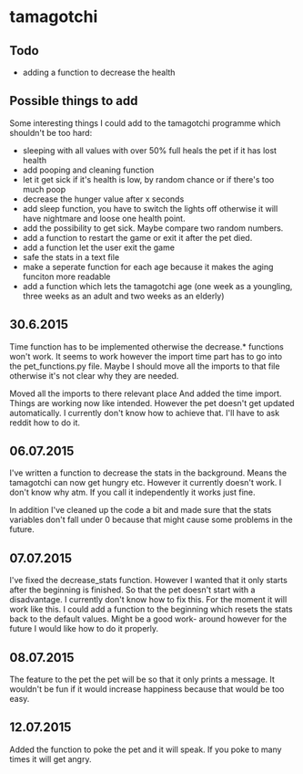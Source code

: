 # tamagotchi

## Todo
* adding a function to decrease the health

## Possible things to add
Some interesting things I could add to the
tamagotchi programme which shouldn't be too hard:

* sleeping with all values with over 50% full heals the pet if it has lost health
* add pooping and cleaning function
* let it get sick if it's health is low, by random chance or if there's too much poop
* decrease the hunger value after x seconds
* add sleep function, you have to switch the lights off otherwise it will have nightmare and loose one health point.
* add the possibility to get sick. Maybe compare two random numbers.
* add a function to restart the game or exit it after the pet died.
* add a function let the user exit the game
* safe the stats in a text file
* make a seperate function for each age because it makes the aging
funciton more readable
* add a function which lets the tamagotchi age (one week as a youngling, three weeks as an adult and two weeks as an elderly)

## 30.6.2015
Time function has to be implemented otherwise the decrease.* functions
won't work. It seems to work however the import time part has to go into
the pet_functions.py file. Maybe I should move all the imports to that
file otherwise it's not clear why they are needed.

Moved all the imports to there relevant place
And added the time import. Things are working now like intended.
However the pet doesn't get updated automatically.
I currently don't know how to achieve that.
I'll have to ask reddit how to do it.

## 06.07.2015
I've written a function to decrease the stats in the background.
Means the tamagotchi can now get hungry etc.
However it currently doesn't work. I don't know why atm. If you call it
independently it works just fine.

In addition I've cleaned up the code a bit and made sure that the stats
variables don't fall under 0 because that might cause some problems
in the future.

## 07.07.2015
I've fixed the decrease_stats function. However I wanted that it only
starts after the beginning is finished. So that the pet doesn't start
with a disadvantage. I currently don't know how to fix this. For the
moment it will work like this. I could add a function to the beginning
which resets the stats back to the default values. Might be a good work-
around however for the future I would like how to do it properly.

## 08.07.2015
The feature to the pet the pet will be so that it only prints a message.
It wouldn't be fun if it would increase happiness because that would be
too easy.

## 12.07.2015
Added the function to poke the pet and it will speak.
If you poke to many times it will get angry.
